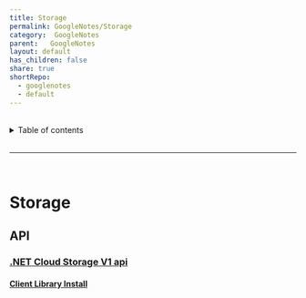 ```yaml
---
title: Storage  
permalink: GoogleNotes/Storage  
category:  GoogleNotes  
parent:   GoogleNotes  
layout: default  
has_children: false  
share: true  
shortRepo:  
  - googlenotes  
  - default            
---
```

  
  
<br/>            
  
<details markdown="block">                  
<summary>                  
Table of contents                  
</summary>                  
{: .text-delta }                  
1. TOC                  
{:toc}                  
</details>                  
  
<br/>                  
  
***                  
  
<br/>  
  
# Storage  
  
## API  
  
### [.NET Cloud Storage V1 api](https://cloud.google.com/dotnet/docs/reference/Google.Cloud.Storage.V1/latest)  
  
#### [Client Library Install](https://cloud.google.com/storage/docs/reference/libraries#client-libraries-install-csharp)